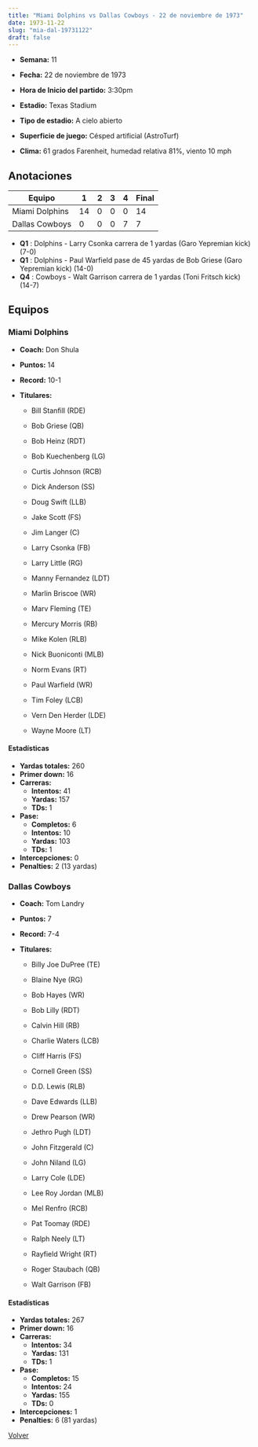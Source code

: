 ```yaml
---
title: "Miami Dolphins vs Dallas Cowboys - 22 de noviembre de 1973"
date: 1973-11-22
slug: "mia-dal-19731122"
draft: false
---
```


* **Semana:** 11
* **Fecha:** 22 de noviembre de 1973

* **Hora de Inicio del partido:** 3:30pm
* **Estadio:** Texas Stadium
* **Tipo de estadio:** A cielo abierto
* **Superficie de juego:** Césped artificial (AstroTurf)
* **Clima:** 61 grados Farenheit, humedad relativa 81%, viento 10 mph





## Anotaciones
| Equipo | 1 | 2 | 3 | 4 | Final |
|--------|---|---|---|---|-------|
| Miami Dolphins  | 14 | 0 | 0 | 0  | 14 |
| Dallas Cowboys  | 0 | 0 | 0 | 7  | 7 |
* **Q1** : Dolphins - Larry Csonka carrera de 1 yardas (Garo Yepremian kick) (7-0)
* **Q1** : Dolphins - Paul Warfield pase de 45 yardas de Bob Griese (Garo Yepremian kick) (14-0)
* **Q4** : Cowboys - Walt Garrison carrera de 1 yardas (Toni Fritsch kick) (14-7)


## Equipos


### Miami Dolphins
* **Coach:** Don Shula
* **Puntos:** 14
* **Record:** 10-1
* **Titulares:** 

  * Bill Stanfill (RDE) 

  * Bob Griese (QB) 

  * Bob Heinz (RDT) 

  * Bob Kuechenberg (LG) 

  * Curtis Johnson (RCB) 

  * Dick Anderson (SS) 

  * Doug Swift (LLB) 

  * Jake Scott (FS) 

  * Jim Langer (C) 

  * Larry Csonka (FB) 

  * Larry Little (RG) 

  * Manny Fernandez (LDT) 

  * Marlin Briscoe (WR) 

  * Marv Fleming (TE) 

  * Mercury Morris (RB) 

  * Mike Kolen (RLB) 

  * Nick Buoniconti (MLB) 

  * Norm Evans (RT) 

  * Paul Warfield (WR) 

  * Tim Foley (LCB) 

  * Vern Den Herder (LDE) 

  * Wayne Moore (LT) 

#### Estadísticas
* **Yardas totales:** 260
* **Primer down:** 16
* **Carreras:**
  * **Intentos:** 41
  * **Yardas:** 157
  * **TDs:** 1
* **Pase:**
  * **Completos:** 6
  * **Intentos:** 10
  * **Yardas:** 103
  * **TDs:** 1
* **Intercepciones:** 0
* **Penalties:** 2 (13 yardas)

### Dallas Cowboys
* **Coach:** Tom Landry
* **Puntos:** 7
* **Record:** 7-4
* **Titulares:** 

  * Billy Joe DuPree (TE) 

  * Blaine Nye (RG) 

  * Bob Hayes (WR) 

  * Bob Lilly (RDT) 

  * Calvin Hill (RB) 

  * Charlie Waters (LCB) 

  * Cliff Harris (FS) 

  * Cornell Green (SS) 

  * D.D. Lewis (RLB) 

  * Dave Edwards (LLB) 

  * Drew Pearson (WR) 

  * Jethro Pugh (LDT) 

  * John Fitzgerald (C) 

  * John Niland (LG) 

  * Larry Cole (LDE) 

  * Lee Roy Jordan (MLB) 

  * Mel Renfro (RCB) 

  * Pat Toomay (RDE) 

  * Ralph Neely (LT) 

  * Rayfield Wright (RT) 

  * Roger Staubach (QB) 

  * Walt Garrison (FB) 

#### Estadísticas
* **Yardas totales:** 267
* **Primer down:** 16
* **Carreras:**
  * **Intentos:** 34
  * **Yardas:** 131
  * **TDs:** 1
* **Pase:**
  * **Completos:** 15
  * **Intentos:** 24
  * **Yardas:** 155
  * **TDs:** 0
* **Intercepciones:** 1
* **Penalties:** 6 (81 yardas)


[Volver](/historia/1973)
